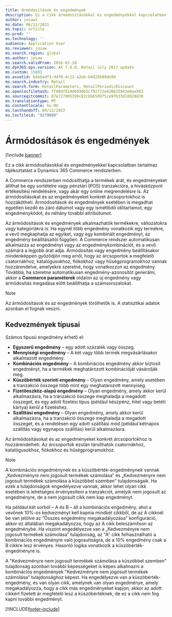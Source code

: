 ```yaml
---
title: Ármódosítások és engedmények
description: Ez a cikk ármódosításokkal és engedményekkel kapcsolatban tartalmaz tájékoztatást a Dynamics 365 Commerce rendszerben.
author: josaw1
ms.date: 06/11/2021
ms.topic: article
ms.prod: ''
ms.technology: ''
audience: Application User
ms.reviewer: josaw
ms.search.region: global
ms.author: josaw
ms.search.validFrom: 2016-02-28
ms.dyn365.ops.version: AX 7.0.0, Retail July 2017 update
ms.custom: 15891
ms.assetid: bab5adf3-ddf0-4c22-a2eb-b4d25b88de99
ms.search.industry: Retail
ms.search.form: RetailParameters, RetailPeriodicDiscount
ms.openlocfilehash: ff90df814d6930b5cf92772e430625943e0ae983
ms.sourcegitcommit: 87e727005399c82cbb6509f5ce9fb33d18928d30
ms.translationtype: MT
ms.contentlocale: hu-HU
ms.lasthandoff: 08/12/2022
ms.locfileid: "9279089"
---
```

# <a name="price-adjustments-and-discounts"></a>Ármódosítások és engedmények

[!include [banner](includes/banner.md)]

Ez a cikk ármódosításokkal és engedményekkel kapcsolatban tartalmaz tájékoztatást a Dynamics 365 Commerce rendszerben.

A Commerce rendszerben módosíthatja a termékek árát, és engedményeket állíthat be egy sortételre vagy pénztári (POS) tranzakcióra, a hívásközpont értékesítési rendelésére, vagy akár egy online megrendelésre is. Az ármódosításokat és az engedményeket konkrét árcsoportokhoz is hozzákötheti. Ármódosítások és engedmények esetében is megadhat egyetlen kezdő és záró dátumot vagy egy ismétlődő időtartamot, egy engedménykódot, és néhány további attribútumot. 

Az ármódosítások és engedmények alkalmazhatók termékekre, változatokra vagy kategóriákra is. Ha egynél több engedmény vonatkozik egy termékre, a vevő megkaphatja az egyiket, vagy egy kombinált engedményt, az engedmény beállításaitól függően. A Commerce rendszer automatikusan alkalmazza az engedményt vagy az engedménykombinációt, és a vevő számára a legjobb árat adja. Ármódosítás vagy engedmény beállításakor mindenképpen győződjön meg arról, hogy az árcsoportok a megfelelő csatornákhoz, katalógusokhoz, fiókokhoz vagy hűségprogramokhoz vannak hozzárendelve, amelyekre szeretné, hogy vonatkozzon az engedmény. Továbbá, ha szeretne automatikusan engedmény-azonosítót generálni, akkor a **Commerce paraméterek** oldalon az új engedmény vagy ármódosítás megadása előtt beállíthatja a számsorozatokat.

> [!NOTE]
> Az ármódosítások és az engedmények törölhetők is. A statisztikai adatok azonban el fognak veszni.

## <a name="types-of-discounts"></a>Kedvezmények típusai

Számos típusú engedmény érhető el:

- **Egyszerű engedmény** – egy adott százalék vagy összeg.
- **Mennyiségi engedmény** – A két vagy több termék megvásárlásakor alkalmazott engedmény.
- **Kombinációs engedmény** – A kombinációs engedmény akkor biztosít engedményt, ha a termékek meghatározott kombinációját vásárolják meg.
- **Küszöbérték szerinti engedmény** – Olyan engedmény, amely esetében a tranzakció összege több mint egy meghatározott mennyiség.
- **Fizetőeszköz-alapú engedmény** – Olyan engedmény, amely akkor kerül alkalmazásra, ha a tranzakció összege meghaladja a megadott összeget, és egy adott fizetési típus (például készpénz, hitel vagy betéti kártya) kerül a fizetéshez.
- **Szállítási engedmény** – Olyan engedmény, amely akkor kerül alkalmazásra, ha a tranzakció összege meghaladja a megadott összeget, és a rendelésen egy adott szállítási mód (például kétnapos szállítás vagy egynapos szállítás) kerül alkalmazásra.

Az ármódosításokat és az engedményeket konkrét árcsoportokhoz is hozzárendelheti. Az árcsoportok ezután társíthatók csatornákhoz, katalógusokhoz, fiókokhoz és hűségprogramokhoz.

> [!NOTE]
> A kombinációs engedménynek és a küszöbérték-engedménynek vannak „Kedvezményre nem jogosult termékek számolása” és „Kedvezményre nem jogosult termékek számolása a küszöbbel szemben” tulajdonságaik. Ha ezek a tulajdonságok engedélyezve vannak, akkor lehet olyan cikk esetében is lehetséges érvényesíteni a tranzakciót, amelyik nem jogosult az engedményre, de a nem jogosult cikk nem kap engedményt. 
> 
> Ha például két sorból – A és B – áll a kombinációs engedmény, ahol a vevőnek 10%-os kedvezményt kell kapnia mindkét cikkből, de az A cikknél be van jelölve az "Összes engedmény megakadályozása" konfiguráció, akkor ez általában megakadályozza, hogy az A cikk beleszámítson az engedménybe. Ha viszont engedélyezve van a „Kedvezményre nem jogosult termékek számolása” tulajdonság, az "A" cikk felhasználható a kombinációs engedményre való jogosultságra, de a 10% engedmény csak a B cikkre lesz érvényes. Hasonló logika vonatkozik a küszöbérték-engedményre is. 
>
> A "Kedvezményre nem jogosult termékek számolása a küszöbbel szemben" tulajdonság azonban további képességeket is képes alkalmazni a kombinációs engedmények "Kedvezményre nem jogosult termékek számolása" tulajdonsághoz képest. Ha engedélyezve van a küszöbérték-engedmény, és van olyan cikk, amelynek van olyan engedménye, amely megakadályozza, hogy a cikk más engedményeket kapjon, akkor az adott cikkért fizetett ár megfelelő lesz a küszöbértéknek, de ez a cikk nem fog kapni további engedményt.


[!INCLUDE[footer-include](../includes/footer-banner.md)]
